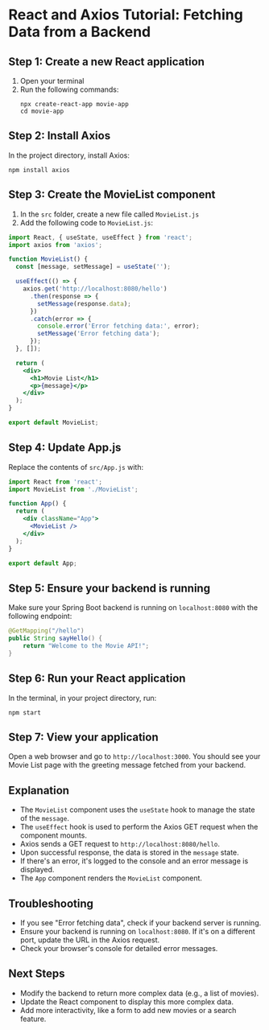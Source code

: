 # React and Axios Tutorial: Fetching Data from a Backend

## Step 1: Create a new React application

1. Open your terminal
2. Run the following commands:
   ```
   npx create-react-app movie-app
   cd movie-app
   ```

## Step 2: Install Axios

In the project directory, install Axios:

```
npm install axios
```

## Step 3: Create the MovieList component

1. In the `src` folder, create a new file called `MovieList.js`
2. Add the following code to `MovieList.js`:

```jsx
import React, { useState, useEffect } from 'react';
import axios from 'axios';

function MovieList() {
  const [message, setMessage] = useState('');

  useEffect(() => {
    axios.get('http://localhost:8080/hello')
      .then(response => {
        setMessage(response.data);
      })
      .catch(error => {
        console.error('Error fetching data:', error);
        setMessage('Error fetching data');
      });
  }, []);

  return (
    <div>
      <h1>Movie List</h1>
      <p>{message}</p>
    </div>
  );
}

export default MovieList;
```

## Step 4: Update App.js

Replace the contents of `src/App.js` with:

```jsx
import React from 'react';
import MovieList from './MovieList';

function App() {
  return (
    <div className="App">
      <MovieList />
    </div>
  );
}

export default App;
```

## Step 5: Ensure your backend is running

Make sure your Spring Boot backend is running on `localhost:8080` with the following endpoint:

```java
@GetMapping("/hello")
public String sayHello() {
    return "Welcome to the Movie API!";
}
```

## Step 6: Run your React application

In the terminal, in your project directory, run:

```
npm start
```

## Step 7: View your application

Open a web browser and go to `http://localhost:3000`. You should see your Movie List page with the greeting message fetched from your backend.

## Explanation

- The `MovieList` component uses the `useState` hook to manage the state of the `message`.
- The `useEffect` hook is used to perform the Axios GET request when the component mounts.
- Axios sends a GET request to `http://localhost:8080/hello`.
- Upon successful response, the data is stored in the `message` state.
- If there's an error, it's logged to the console and an error message is displayed.
- The `App` component renders the `MovieList` component.

## Troubleshooting

- If you see "Error fetching data", check if your backend server is running.
- Ensure your backend is running on `localhost:8080`. If it's on a different port, update the URL in the Axios request.
- Check your browser's console for detailed error messages.

## Next Steps

- Modify the backend to return more complex data (e.g., a list of movies).
- Update the React component to display this more complex data.
- Add more interactivity, like a form to add new movies or a search feature.
